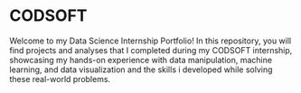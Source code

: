 # CODSOFT
Welcome to my Data Science Internship Portfolio! In this repository, you will find projects and analyses that I completed during my CODSOFT internship, showcasing my hands-on experience with data manipulation, machine learning, and data visualization and the skills i developed while solving these real-world problems.
